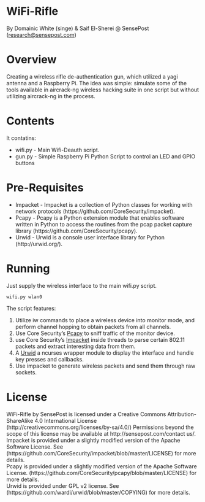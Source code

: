 # WiFi-Rifle
By Domainic White (singe) & Saif El-Sherei @ SensePost (research@sensepost.com)

# Overview
Creating a wireless rifle de-authentication gun, which utilized a yagi antenna and a Raspberry Pi. The idea was simple: simulate some of the tools available in aircrack-ng wireless hacking suite in one script but without utilizing aircrack-ng in the process.

# Contents

It contatins:
<ul>
<li>wifi.py - Main Wifi-Deauth script.</li>
<li>gun.py - Simple Raspberry Pi Python Script to control an LED and GPIO buttons</li></ul>

<h1>Pre-Requisites </h1>
<ul>
<li>Impacket - Impacket is a collection of Python classes for working with network protocols (https://github.com/CoreSecurity/impacket).</li>
<li>Pcapy - Pcapy is a Python extension module that enables software written in Python to access the routines from the pcap packet capture library (https://github.com/CoreSecurity/pcapy).</li>
<li>Urwid  - Urwid is a console user interface library for Python (http://urwid.org/).</li>
</ul>

<h1>Running</h1>
Just supply the wireless interface to the main wifi.py script.

<pre><code>wifi.py wlan0</code></pre>

The script features:
<ol>
<li>Utilize iw commands to place a wireless device into monitor mode, and perform channel hopping to obtain packets from all channels.</li>
<li>Use Core Security’s <a href="http://www.coresecurity.com/corelabs-research/open-source-tools/pcapy">Pcapy</a> to sniff traffic of the monitor device.</li>
<li>use Core Security’s <a href="https://github.com/CoreSecurity/impacket">Impacket</a> inside threads to parse certain 802.11 packets and extract interesting data from them.</li>
<li>A <a href="http://urwid.org/">Urwid</a> a ncurses wrapper module  to display the interface and handle key presses and callbacks.</li>
<li>Use impacket to generate wireless packets and send them through raw sockets.</li>
</ol>

<h1>License</h1>
WiFi-Rifle by SensePost is licensed under a Creative Commons Attribution-ShareAlike 4.0 International License (http://creativecommons.org/licenses/by-sa/4.0/) Permissions beyond the scope of this license may be available at http://sensepost.com/contact us/.
</br >Impacket is provided under a slightly modified version of the Apache Software License. See (https://github.com/CoreSecurity/impacket/blob/master/LICENSE) for more details.
</br >Pcapy is provided under a slightly modified version of the Apache Software License. (https://github.com/CoreSecurity/pcapy/blob/master/LICENSE) for more details.
</br >Urwid is provided under GPL v2 license. See (https://github.com/wardi/urwid/blob/master/COPYING) for more details.




